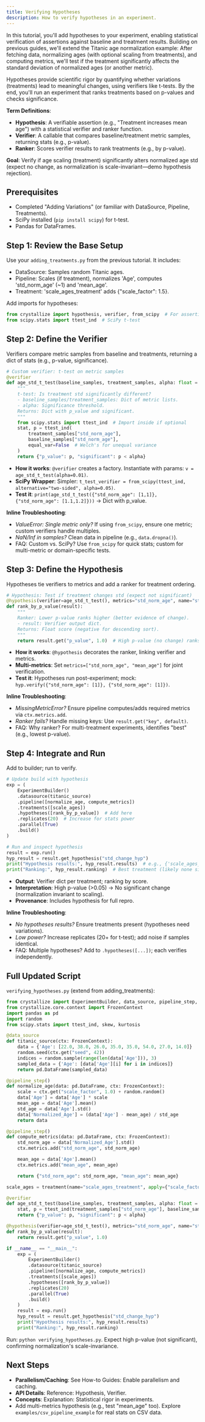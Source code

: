 ```yaml
---
title: Verifying Hypotheses
description: How to verify hypotheses in an experiment.
---
```


In this tutorial, you'll add hypotheses to your experiment, enabling statistical verification of assertions against baseline and treatment results. Building on previous guides, we'll extend the Titanic age normalization example: After fetching data, normalizing ages (with optional scaling from treatments), and computing metrics, we'll test if the treatment significantly affects the standard deviation of normalized ages (or another metric).

Hypotheses provide scientific rigor by quantifying whether variations (treatments) lead to meaningful changes, using verifiers like t-tests. By the end, you'll run an experiment that ranks treatments based on p-values and checks significance.

**Term Definitions**:

- **Hypothesis**: A verifiable assertion (e.g., "Treatment increases mean age") with a statistical verifier and ranker function.
- **Verifier**: A callable that compares baseline/treatment metric samples, returning stats (e.g., p-value).
- **Ranker**: Scores verifier results to rank treatments (e.g., by p-value).

**Goal**: Verify if age scaling (treatment) significantly alters normalized age std (expect no change, as normalization is scale-invariant—demo hypothesis rejection).

## Prerequisites

- Completed "Adding Variations" (or familiar with DataSource, Pipeline, Treatments).
- SciPy installed (`pip install scipy`) for t-test.
- Pandas for DataFrames.

## Step 1: Review the Base Setup

Use your `adding_treatments.py` from the previous tutorial. It includes:

- DataSource: Samples random Titanic ages.
- Pipeline: Scales (if treatment), normalizes 'Age', computes 'std_norm_age' (~1) and 'mean_age'.
- Treatment: 'scale_ages_treatment' adds {"scale_factor": 1.5}.

Add imports for hypotheses:

```python
from crystallize import hypothesis, verifier, from_scipy  # For assertions and stats wrappers
from scipy.stats import ttest_ind  # SciPy t-test
```

## Step 2: Define the Verifier

Verifiers compare metric samples from baseline and treatments, returning a dict of stats (e.g., p-value, significance).

```python
# Custom verifier: t-test on metric samples
@verifier
def age_std_t_test(baseline_samples, treatment_samples, alpha: float = 0.05):
    """
    t-test: Is treatment std significantly different?
    - baseline_samples/treatment_samples: Dict of metric lists.
    - alpha: Significance threshold.
    Returns: Dict with p_value and significant.
    """
    from scipy.stats import ttest_ind  # Import inside if optional
    stat, p = ttest_ind(
        treatment_samples["std_norm_age"],
        baseline_samples["std_norm_age"],
        equal_var=False  # Welch's for unequal variance
    )
    return {"p_value": p, "significant": p < alpha}
```

- **How it works**: `@verifier` creates a factory. Instantiate with params: `v = age_std_t_test(alpha=0.01)`.
- **SciPy Wrapper**: Simpler: `t_test_verifier = from_scipy(ttest_ind, alternative="two-sided", alpha=0.05)`.
- **Test it**: `print(age_std_t_test({"std_norm_age": [1,1]}, {"std_norm_age": [1.1,1.2]}))` → Dict with p_value.

**Inline Troubleshooting**:

- _ValueError: Single metric only?_ If using `from_scipy`, ensure one metric; custom verifiers handle multiples.
- _NaN/Inf in samples?_ Clean data in pipeline (e.g., `data.dropna()`).
- FAQ: Custom vs. SciPy? Use `from_scipy` for quick stats; custom for multi-metric or domain-specific tests.

## Step 3: Define the Hypothesis

Hypotheses tie verifiers to metrics and add a ranker for treatment ordering.

```python
# Hypothesis: Test if treatment changes std (expect not significant)
@hypothesis(verifier=age_std_t_test(), metrics="std_norm_age", name="std_change_hyp")
def rank_by_p_value(result):
    """
    Ranker: Lower p-value ranks higher (better evidence of change).
    - result: Verifier output dict.
    Returns: Float score (negative for descending sort).
    """
    return result.get("p_value", 1.0)  # High p-value (no change) ranks low
```

- **How it works**: `@hypothesis` decorates the ranker, linking verifier and metrics.
- **Multi-metrics**: Set `metrics=["std_norm_age", "mean_age"]` for joint verification.
- **Test it**: Hypotheses run post-experiment; mock: `hyp.verify({"std_norm_age": [1]}, {"std_norm_age": [1]})`.

**Inline Troubleshooting**:

- _MissingMetricError?_ Ensure pipeline computes/adds required metrics via `ctx.metrics.add`.
- _Ranker fails?_ Handle missing keys: Use `result.get("key", default)`.
- FAQ: Why ranker? For multi-treatment experiments, identifies "best" (e.g., lowest p-value).

## Step 4: Integrate and Run

Add to builder; run to verify.

```python
# Update build with hypothesis
exp = (
    ExperimentBuilder()
    .datasource(titanic_source)
    .pipeline([normalize_age, compute_metrics])
    .treatments([scale_ages])
    .hypotheses([rank_by_p_value])  # Add here
    .replicates(20)  # Increase for stats power
    .parallel(True)
    .build()
)

# Run and inspect hypothesis
result = exp.run()
hyp_result = result.get_hypothesis("std_change_hyp")
print("Hypothesis results:", hyp_result.results)  # e.g., {'scale_ages_treatment': {'p_value': ~1, 'significant': False}}
print("Ranking:", hyp_result.ranking)  # Best treatment (likely none significant)
```

- **Output**: Verifier dict per treatment; ranking by score.
- **Interpretation**: High p-value (>0.05) → No significant change (normalization invariant to scaling).
- **Provenance**: Includes hypothesis for full repro.

**Inline Troubleshooting**:

- _No hypotheses results?_ Ensure treatments present (hypotheses need variations).
- _Low power?_ Increase replicates (20+ for t-test); add noise if samples identical.
- FAQ: Multiple hypotheses? Add to `.hypotheses([...])`; each verifies independently.

## Full Updated Script

`verifying_hypotheses.py` (extend from adding_treatments):

```python
from crystallize import ExperimentBuilder, data_source, pipeline_step, treatment, hypothesis, verifier, from_scipy
from crystallize.core.context import FrozenContext
import pandas as pd
import random
from scipy.stats import ttest_ind, skew, kurtosis

@data_source
def titanic_source(ctx: FrozenContext):
    data = {'Age': [22.0, 38.0, 26.0, 35.0, 35.0, 54.0, 27.0, 14.0]}
    random.seed(ctx.get("seed", 42))
    indices = random.sample(range(len(data['Age'])), 3)
    sampled_data = {'Age': [data['Age'][i] for i in indices]}
    return pd.DataFrame(sampled_data)

@pipeline_step()
def normalize_age(data: pd.DataFrame, ctx: FrozenContext):
    scale = ctx.get("scale_factor", 1.0) + random.random()
    data['Age'] = data['Age'] * scale
    mean_age = data['Age'].mean()
    std_age = data['Age'].std()
    data['Normalized_Age'] = (data['Age'] - mean_age) / std_age
    return data

@pipeline_step()
def compute_metrics(data: pd.DataFrame, ctx: FrozenContext):
    std_norm_age = data['Normalized_Age'].std()
    ctx.metrics.add("std_norm_age", std_norm_age)

    mean_age = data['Age'].mean()
    ctx.metrics.add("mean_age", mean_age)

    return {"std_norm_age": std_norm_age, "mean_age": mean_age}

scale_ages = treatment(name="scale_ages_treatment", apply={"scale_factor": 1.5})

@verifier
def age_std_t_test(baseline_samples, treatment_samples, alpha: float = 0.05):
    stat, p = ttest_ind(treatment_samples["std_norm_age"], baseline_samples["std_norm_age"], equal_var=False)
    return {"p_value": p, "significant": p < alpha}

@hypothesis(verifier=age_std_t_test(), metrics="std_norm_age", name="std_change_hyp")
def rank_by_p_value(result):
    return result.get("p_value", 1.0)

if __name__ == "__main__":
    exp = (
        ExperimentBuilder()
        .datasource(titanic_source)
        .pipeline([normalize_age, compute_metrics])
        .treatments([scale_ages])
        .hypotheses([rank_by_p_value])
        .replicates(20)
        .parallel(True)
        .build()
    )
    result = exp.run()
    hyp_result = result.get_hypothesis("std_change_hyp")
    print("Hypothesis results:", hyp_result.results)
    print("Ranking:", hyp_result.ranking)
```

Run: `python verifying_hypotheses.py`. Expect high p-value (not significant), confirming normalization's scale-invariance.

## Next Steps

- **Parallelism/Caching**: See How-to Guides: Enable parallelism and caching.
- **API Details**: Reference: Hypothesis, Verifier.
- **Concepts**: Explanation: Statistical rigor in experiments.
- Add multi-metrics hypothesis (e.g., test "mean_age" too). Explore `examples/csv_pipeline_example` for real stats on CSV data.
